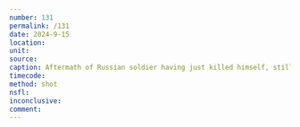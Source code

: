 ```yaml
---
number: 131
permalink: /131
date: 2024-9-15
location: 
unit: 
source: 
caption: Aftermath of Russian soldier having just killed himself, still breathing
timecode: 
method: shot
nsfl: 
inconclusive: 
comment: 
---
```

<script async src="https://telegram.org/js/telegram-widget.js?22" data-telegram-post="officer_alex33/3732" data-width="100%" data-userpic="false"></script>